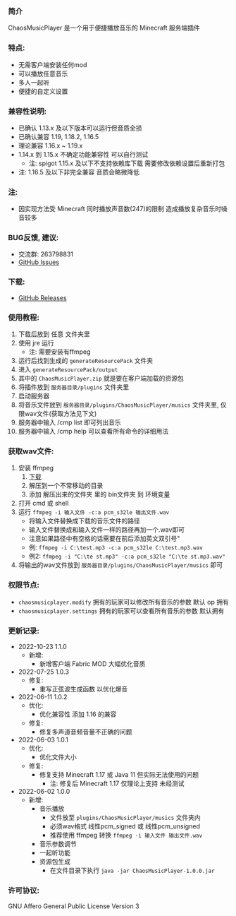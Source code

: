 ### 简介

ChaosMusicPlayer 是一个用于便捷播放音乐的 Minecraft 服务端插件

### 特点:

- 无需客户端安装任何mod
- 可以播放任意音乐
- 多人一起听
- 便捷的自定义设置

### 兼容性说明:

- 已确认 1.13.x 及以下版本可以运行但音质全损
- 已确认兼容 1.19, 1.18.2, 1.16.5
- 理论兼容 1.16.x ~ 1.19.x
- 1.14.x 到 1.15.x 不确定功能兼容性 可以自行测试
    - 注: spigot 1.15.x 及以下不支持依赖库下载 需要修改依赖设置后重新打包
- 注: 1.16.5 及以下非完全兼容 音质会略微降低

### 注:

- 因实现方法受 Minecraft 同时播放声音数(247)的限制 造成播放复杂音乐时噪音较多

### BUG反馈, 建议:

- 交流群: 263798831
- [GitHub Issues](https://github.com/BiliGoldenWater/ChaosMusicPlayer/issues)

### 下载:

- [GitHub Releases](https://github.com/BiliGoldenWater/ChaosMusicPlayer/releases)

### 使用教程:

1. 下载后放到 任意 文件夹里
2. 使用 jre 运行
    - 注: 需要安装有ffmpeg
3. 运行后找到生成的 `generateResourcePack` 文件夹
4. 进入 `generateResourcePack/output`
5. 其中的 `ChaosMusicPlayer.zip` 就是要在客户端加载的资源包
6. 将插件放到 `服务器目录/plugins` 文件夹里
7. 启动服务器
8. 将音乐文件放到 `服务器目录/plugins/ChaosMusicPlayer/musics` 文件夹里, 仅限wav文件(获取方法见下文)
9. 服务器中输入 /cmp list 即可列出音乐
10. 服务器中输入 /cmp help 可以查看所有命令的详细用法

### 获取wav文件:

1. 安装 ffmpeg
    1. [下载](https://www.gyan.dev/ffmpeg/builds/ffmpeg-release-full.7z)
    2. 解压到一个不常移动的目录
    3. 添加 解压出来的文件夹 里的 bin文件夹 到 环境变量
2. 打开 cmd 或 shell
3. 运行 `ffmpeg -i 输入文件 -c:a pcm_s32le 输出文件.wav`
    - 将输入文件替换成下载的音乐文件的路径
    - 输入文件替换成和输入文件一样的路径再加一个.wav即可
    - 注意如果路径中有空格的话需要在前后添加英文双引号"
    - 例: `ffmpeg -i C:\test.mp3 -c:a pcm_s32le C:\test.mp3.wav`
    - 例2: `ffmpeg -i "C:\te st.mp3" -c:a pcm_s32le "C:\te st.mp3.wav"`
4. 将输出的wav文件放到 `服务器目录/plugins/ChaosMusicPlayer/musics` 即可

### 权限节点:

- `chaosmusicplayer.modify` 拥有的玩家可以修改所有音乐的参数 默认 op 拥有
- `chaosmusicplayer.settings` 拥有的玩家可以查看所有音乐的参数 默认拥有

### 更新记录:

- 2022-10-23 1.1.0
    - 新增:
        - 新增客户端 Fabric MOD 大幅优化音质
- 2022-07-25 1.0.3
    - 修复:
        - 重写正弦波生成函数 以优化爆音
- 2022-06-11 1.0.2
    - 优化:
        - 优化兼容性 添加 1.16 的兼容
    - 修复:
        - 修复多声道音频音量不正确的问题
- 2022-06-03 1.0.1
    - 优化:
        - 优化文件大小
    - 修复:
        - 修复支持 Minecraft 1.17 或 Java 11 但实际无法使用的问题
            - 注: 修复后 Minecraft 1.17 仅理论上支持 未经测试
- 2022-06-02 1.0.0
    - 新增:
        - 音乐播放
            - 文件放至 `plugins/ChaosMusicPlayer/musics` 文件夹内
            - 必须wav格式 线性pcm_signed 或 线性pcm_unsigned
            - 推荐使用 ffmpeg 转换 `ffmpeg -i 输入文件 输出文件.wav`
        - 音乐参数调节
        - 一起听功能
        - 资源包生成
            - 在文件目录下执行 `java -jar ChaosMusicPlayer-1.0.0.jar`

### 许可协议:

GNU Affero General Public License Version 3
